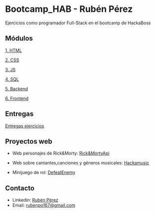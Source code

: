 # Bootcamp_HAB - Rubén Pérez
Ejercicios como programador Full-Stack en el bootcamp de HackaBoss

## Módulos

[1. HTML](https://github.com/rubii9/Bootcamp_HAB/tree/master/HTML)

[2. CSS](https://github.com/rubii9/Bootcamp_HAB/tree/master/CSS)

[3. JS](https://github.com/rubii9/Bootcamp_HAB/tree/master/JS)

[4. SQL](https://github.com/rubii9/Bootcamp_HAB/tree/master/HTML)

[5. Backend](https://github.com/rubii9/Bootcamp_HAB/tree/master/Backend)

[6. Frontend](https://github.com/rubii9/Bootcamp_HAB/tree/master/Front-Vuejs)

## Entregas

[Entregas  ejercicios](https://github.com/rubii9/entregas-hab)


## Proyectos web

- Web personajes de Rick&Morty: [Rick&MortyApi](https://rickmortyrubii.netlify.app)

- Web sobre cantantes,canciones y géneros musicales: [Hackamusic](https://hackamusic-rubii.netlify.app/#/)

- Minijuego de rol: [DefeatEnemy](https://defeatenemyrubii.netlify.app)

## Contacto 

- Linkedin: [Rubén Pérez](https://www.linkedin.com/in/rubén-pérez-outeiral-8b4b041a0)
- Email: rubenpo167@gmail.com
